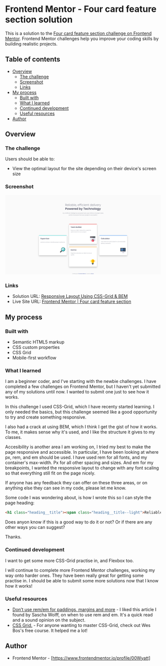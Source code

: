 # Frontend Mentor - Four card feature section solution

This is a solution to the [Four card feature section challenge on Frontend Mentor](https://www.frontendmentor.io/challenges/four-card-feature-section-weK1eFYK). Frontend Mentor challenges help you improve your coding skills by building realistic projects. 

## Table of contents

- [Overview](#overview)
  - [The challenge](#the-challenge)
  - [Screenshot](#screenshot)
  - [Links](#links)
- [My process](#my-process)
  - [Built with](#built-with)
  - [What I learned](#what-i-learned)
  - [Continued development](#continued-development)
  - [Useful resources](#useful-resources)
- [Author](#author)

## Overview

### The challenge

Users should be able to:

- View the optimal layout for the site depending on their device's screen size

### Screenshot

![Four Card Feature Section](images/screenshot-four-card-feature-section.png)

### Links

- Solution URL: [Responsive Layout Using CSS-Grid & BEM](https://www.frontendmentor.io/solutions/responsive-layout-using-cssgrid-and-bem-rw3dLt0s3K)
- Live Site URL: [Frontend Mentor | Four card feature section](https://00wyatt.github.io/fem-four-card-feature/)

## My process

### Built with

- Semantic HTML5 markup
- CSS custom properties
- CSS Grid
- Mobile-first workflow

### What I learned

I am a beginner coder, and I've starting with the newbie challenges. I have completed a few challenges on Frontend Mentor, but I haven't yet submitted any of my solutions until now. I wanted to submit one just to see how it works.

In this challenge I used CSS-Grid, which I have recenty started learning. I only needed the basics, but this challenge seemed like a good opportunity to try and create something responsive.

I also had a crack at using BEM, which I think I get the gist of how it works. To me, it makes sense why it's used, and I like the structure it gives to my classes.

Accesibility is another area I am working on, I tried my best to make the page responsive and accessible. In particular, I have been looking at where px, rem, and em should be used. I have used rem for all fonts, and my container's max-width. Px for all other spacing and sizes. And em for my breakpoints, I wanted the responsive layout to change with any font scaling so that everything still fit on the page nicely.

If anyone has any feedback they can offer on these three areas, or on anything else they can see in my code, please let me know.

Some code I was wondering about, is how I wrote this so I can style the page heading:

```html
<h1 class="heading__title"><span class="heading__title--light">Reliable, efficient delivery </span>Powered by Technology</h1>
```
Does anyon know if this is a good way to do it or not? Or if there are any other ways you can suggest?

Thanks.

### Continued development

I want to get some more CSS-Grid practise in, and Flexbox too.

I will continue to complete more Frontend Mentor challenges, working my way onto harder ones. They have been really great for getting some practise in. I should be able to submit some more solutions now that I know how it works!

### Useful resources

- [Don’t use rem/em for paddings, margins and more](https://medium.com/@sascha.wolff/dont-use-rem-em-for-paddings-margins-and-more-94e19026b000) - I liked this article I found by Sascha Wolff, on when to use rem and em. It's a quick read and a sound opinion on the subject.
- [CSS Grid.](https://cssgrid.io/) - For anyone wanting to master CSS-Grid, check out Wes Bos's free course. It helped me a lot!

## Author

- Frontend Mentor - [https://www.frontendmentor.io/profile/00Wyatt]